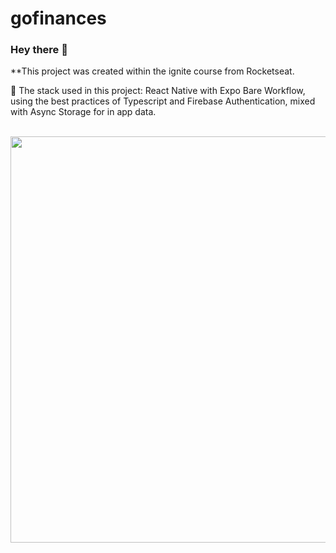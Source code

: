 # gofinances

### Hey there 👋

**This project was created within the ignite course from Rocketseat.

:iphone: The stack used in this project: React Native with Expo Bare Workflow, using the best practices of Typescript and Firebase Authentication, 
mixed with Async Storage for in app data.

<p>
&nbsp;
<img src="https://i.ibb.co/KxCyVf4/Capa.png" height="650px" />   
</p> 

